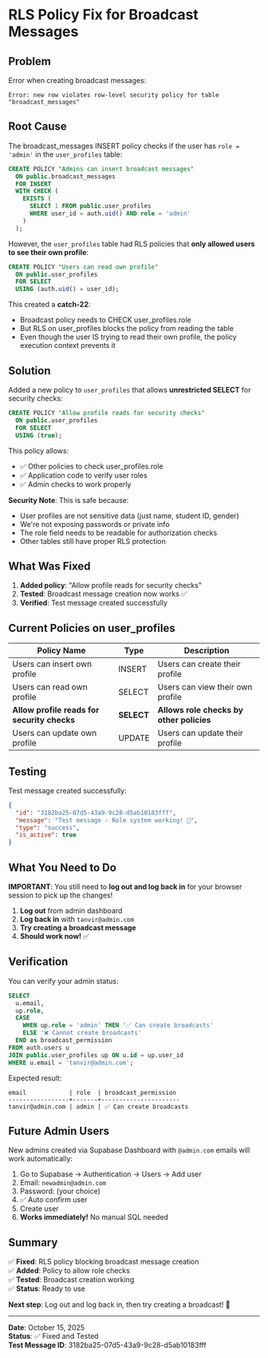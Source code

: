 # RLS Policy Fix for Broadcast Messages

## Problem

Error when creating broadcast messages:
```
Error: new row violates row-level security policy for table "broadcast_messages"
```

## Root Cause

The broadcast_messages INSERT policy checks if the user has `role = 'admin'` in the `user_profiles` table:

```sql
CREATE POLICY "Admins can insert broadcast messages"
  ON public.broadcast_messages
  FOR INSERT
  WITH CHECK (
    EXISTS (
      SELECT 1 FROM public.user_profiles
      WHERE user_id = auth.uid() AND role = 'admin'
    )
  );
```

However, the `user_profiles` table had RLS policies that **only allowed users to see their own profile**:

```sql
CREATE POLICY "Users can read own profile"
  ON public.user_profiles
  FOR SELECT
  USING (auth.uid() = user_id);
```

This created a **catch-22**:
- Broadcast policy needs to CHECK user_profiles.role
- But RLS on user_profiles blocks the policy from reading the table
- Even though the user IS trying to read their own profile, the policy execution context prevents it

## Solution

Added a new policy to `user_profiles` that allows **unrestricted SELECT** for security checks:

```sql
CREATE POLICY "Allow profile reads for security checks"
  ON public.user_profiles
  FOR SELECT
  USING (true);
```

This policy allows:
- ✅ Other policies to check user_profiles.role
- ✅ Application code to verify user roles
- ✅ Admin checks to work properly

**Security Note**: This is safe because:
- User profiles are not sensitive data (just name, student ID, gender)
- We're not exposing passwords or private info
- The role field needs to be readable for authorization checks
- Other tables still have proper RLS protection

## What Was Fixed

1. **Added policy**: "Allow profile reads for security checks"
2. **Tested**: Broadcast message creation now works ✅
3. **Verified**: Test message created successfully

## Current Policies on user_profiles

| Policy Name | Type | Description |
|------------|------|-------------|
| Users can insert own profile | INSERT | Users can create their profile |
| Users can read own profile | SELECT | Users can view their own profile |
| **Allow profile reads for security checks** | **SELECT** | **Allows role checks by other policies** |
| Users can update own profile | UPDATE | Users can update their profile |

## Testing

Test message created successfully:
```json
{
  "id": "3182ba25-07d5-43a9-9c28-d5ab10183fff",
  "message": "Test message - Role system working! 🎉",
  "type": "success",
  "is_active": true
}
```

## What You Need to Do

**IMPORTANT**: You still need to **log out and log back in** for your browser session to pick up the changes!

1. **Log out** from admin dashboard
2. **Log back in** with `tanvir@admin.com`
3. **Try creating a broadcast message**
4. **Should work now!** ✅

## Verification

You can verify your admin status:

```sql
SELECT 
  u.email,
  up.role,
  CASE 
    WHEN up.role = 'admin' THEN '✅ Can create broadcasts'
    ELSE '❌ Cannot create broadcasts'
  END as broadcast_permission
FROM auth.users u
JOIN public.user_profiles up ON u.id = up.user_id
WHERE u.email = 'tanvir@admin.com';
```

Expected result:
```
email            | role  | broadcast_permission
-----------------+-------+----------------------
tanvir@admin.com | admin | ✅ Can create broadcasts
```

## Future Admin Users

New admins created via Supabase Dashboard with `@admin.com` emails will work automatically:

1. Go to Supabase → Authentication → Users → Add user
2. Email: `newadmin@admin.com`
3. Password: (your choice)
4. ✅ Auto confirm user
5. Create user
6. **Works immediately!** No manual SQL needed

## Summary

✅ **Fixed**: RLS policy blocking broadcast message creation  
✅ **Added**: Policy to allow role checks  
✅ **Tested**: Broadcast creation working  
✅ **Status**: Ready to use  

**Next step**: Log out and log back in, then try creating a broadcast! 🚀

---

**Date**: October 15, 2025  
**Status**: ✅ Fixed and Tested  
**Test Message ID**: 3182ba25-07d5-43a9-9c28-d5ab10183fff

